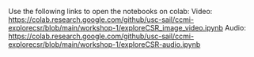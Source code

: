 Use the following links to open the notebooks on colab:
Video: https://colab.research.google.com/github/usc-sail/ccmi-explorecsr/blob/main/workshop-1/exploreCSR_image_video.ipynb
Audio: https://colab.research.google.com/github/usc-sail/ccmi-explorecsr/blob/main/workshop-1/exploreCSR-audio.ipynb
